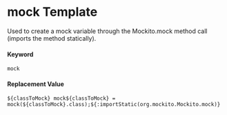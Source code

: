 # mock Template
Used to create a mock variable through the Mockito.mock method call (imports the method statically).

#### Keyword
```
mock
```

#### Replacement Value
```
${classToMock} mock${classToMock} = mock(${classToMock}.class);${:importStatic(org.mockito.Mockito.mock)}
```

